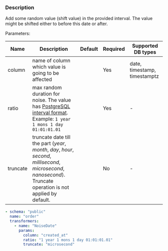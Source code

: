 ### Description

Add some random value (shift value) in the provided interval. The value might be shifted either to before this
date or after.

Parameters:

| Name     | Description                                                                                                                                                                                                   | Default | Required | Supported DB types           |
|----------|---------------------------------------------------------------------------------------------------------------------------------------------------------------------------------------------------------------|---------|----------|------------------------------|
| column   | name of column which value is going to be affected                                                                                                                                                            |         | Yes      | date, timestamp, timestamptz |
| ratio    | max random duration for noise. The value has [PostgreSQL interval format](https://www.postgresql.org/docs/current/datatype-datetime.html#DATATYPE-INTERVAL-INPUT). Example: `1 year 1 mons 1 day 01:01:01.01` |         | Yes      | -                            |
| truncate | truncate date till the part (_year_, _month_, _day_, _hour_, _second_, _millisecond_, _microsecond_, _nanosecond_). Truncate operation is not applied by default.                                             |         | No       | -                            |

``` yaml title="NoiseDate transformer example"
- schema: "public"
  name: "order"
  transformers:
    - name: "NoiseDate"
      params:
        column: "created_at"
        ratio: "1 year 1 mons 1 day 01:01:01.01"
        truncate: "microsecond"
```
